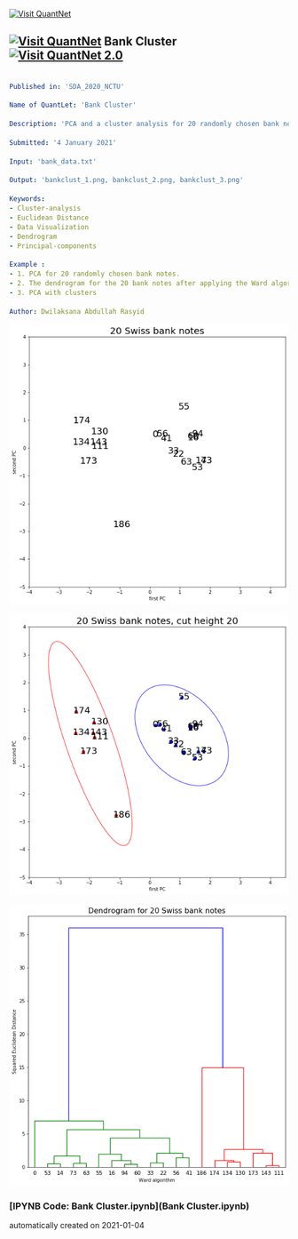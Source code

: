 [<img src="https://github.com/QuantLet/Styleguide-and-FAQ/blob/master/pictures/banner.png" width="888" alt="Visit QuantNet">](http://quantlet.de/)

## [<img src="https://github.com/QuantLet/Styleguide-and-FAQ/blob/master/pictures/qloqo.png" alt="Visit QuantNet">](http://quantlet.de/) **Bank Cluster** [<img src="https://github.com/QuantLet/Styleguide-and-FAQ/blob/master/pictures/QN2.png" width="60" alt="Visit QuantNet 2.0">](http://quantlet.de/)

```yaml

Published in: 'SDA_2020_NCTU'

Name of QuantLet: 'Bank Cluster'

Description: 'PCA and a cluster analysis for 20 randomly chosen bank notes from the swiss bank notes dataset.'

Submitted: '4 January 2021'

Input: 'bank_data.txt'

Output: 'bankclust_1.png, bankclust_2.png, bankclust_3.png'

Keywords:
- Cluster-analysis
- Euclidean Distance
- Data Visualization
- Dendrogram
- Principal-components

Example : 
- 1. PCA for 20 randomly chosen bank notes. 
- 2. The dendrogram for the 20 bank notes after applying the Ward algorithm.
- 3. PCA with clusters

Author: Dwilaksana Abdullah Rasyid
```

![Picture1](clustbak_1.png)

![Picture2](clustbak_3.png)

![Picture3](clustbank_2.png)

### [IPYNB Code: Bank Cluster.ipynb](Bank Cluster.ipynb)


automatically created on 2021-01-04